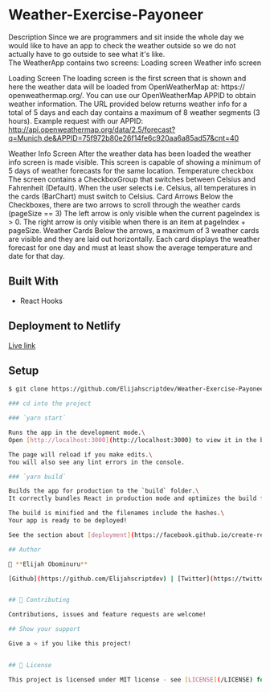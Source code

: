 # Weather-Exercise-Payoneer

Description 
Since we are programmers and sit inside the whole day we would like to have an app to check the weather outside so we do not  actually have to go outside to see what it's like.  
The WeatherApp contains two screens: 
Loading screen 
Weather info screen 

Loading Screen 
The loading screen is the first screen that is shown and here the weather data will be loaded from OpenWeatherMap at: https:// openweathermap.org/. You can use our OpenWeatherMap APPID to obtain weather information.  The URL provided below returns weather info for a total of 5 days and each day contains a  maximum of 8 weather segments (3 hours). 
Example request with our APPID: 
http://api.openweathermap.org/data/2.5/forecast?q=Munich,de&APPID=75f972b80e26f14fe6c920aa6a85ad57&cnt=40 

Weather Info Screen 
After the weather data has been loaded the weather info screen is made visible. This screen is capable of showing a minimum of  5 days of weather forecasts for the same location. 
Temperature checkbox 
The screen contains a CheckboxGroup that switches between Celsius and Fahrenheit (Default). When the user selects i.e.  Celsius, all temperatures in the cards (BarChart) must switch to Celsius. 
Card Arrows 
Below the Checkboxes, there are two arrows to scroll through the weather cards (pageSize == 3) 
The left arrow is only visible when the current pageIndex is > 0. 
The right arrow is only visible when there is an item at pageIndex + pageSize. 
Weather Cards 
Below the arrows, a maximum of 3 weather cards are visible and they are laid out horizontally. Each card displays the weather  forecast for one day and must at least show the average temperature and date for that day.



## Built With

- React Hooks

## Deployment to Netlify
[Live link](https://goofy-babbage-4ba74e.netlify.app/)


## Setup

```sh
$ git clone https://github.com/Elijahscriptdev/Weather-Exercise-Payoneer.git

### cd into the project

### `yarn start`

Runs the app in the development mode.\
Open [http://localhost:3000](http://localhost:3000) to view it in the browser.

The page will reload if you make edits.\
You will also see any lint errors in the console.

### `yarn build`

Builds the app for production to the `build` folder.\
It correctly bundles React in production mode and optimizes the build for the best performance.

The build is minified and the filenames include the hashes.\
Your app is ready to be deployed!

See the section about [deployment](https://facebook.github.io/create-react-app/docs/deployment) for more information.

## Author

👤 **Elijah Obominuru**

[Github](https://github.com/Elijahscriptdev) | [Twitter](https://twitter.com/ElijahObominuru) | [LinkedIn](https://www.linkedin.com/in/elijah-obominuru-0b730b143/)


## 🤝 Contributing

Contributions, issues and feature requests are welcome!

## Show your support

Give a ⭐️ if you like this project!


## 📝 License

This project is licensed under MIT license - see [LICENSE](/LICENSE) for more details.
